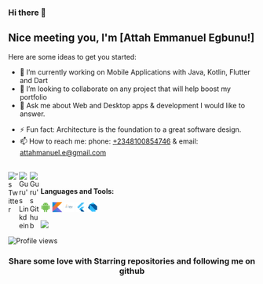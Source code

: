 ### Hi there 👋

## Nice meeting you, I'm [Attah Emmanuel Egbunu!]
<!--
**attahemma/attahemma** is a ✨ _special_ ✨ repository because its `README.md` (this file) appears on your GitHub profile.
-->
Here are some ideas to get you started:

- 🔭 I’m currently working on Mobile Applications with Java,  Kotlin, Flutter and Dart
- 👯 I’m looking to collaborate on any project that will help boost my portfolio
- 💬 Ask me about Web and Desktop apps & development I would like to answer.
<!--- 😄 Pronouns: ...-->
- ⚡ Fun fact: Architecture is the foundation to a great software design.
- 📫 How to reach me: phone: <a href="tel:">+2348100854746</a>  & email: <a href="mailto:">attahmanuel.e@gmail.com</a> 
<br/>
<a href="https://twitter.com/geekycoder_ng">
  <img align="left" alt="
  's Twitter" width="22px" src="https://cdn.jsdelivr.net/npm/simple-icons@v3/icons/twitter.svg" />
</a>
<a href="https://www.linkedin.com/in/emmanuel-attah-b7527a165/">
  <img align="left" alt="Guru's Linkdein" width="22px" src="https://cdn.jsdelivr.net/npm/simple-icons@v3/icons/linkedin.svg" />
</a>
<a href="https://github.com/attahemma">
  <img align="left" alt="Guru's Github" width="22px" src="https://cdn.jsdelivr.net/npm/simple-icons@v3/icons/github.svg" />
</a>
<br>


**Languages and Tools:**  

<code><img height="20" src="https://raw.githubusercontent.com/github/explore/80688e429a7d4ef2fca1e82350fe8e3517d3494d/topics/android/android.png"></code>
<code><img height="20" src="https://raw.githubusercontent.com/github/explore/80688e429a7d4ef2fca1e82350fe8e3517d3494d/topics/kotlin/kotlin.png"></code>
<code><img height="20" src="https://raw.githubusercontent.com/github/explore/80688e429a7d4ef2fca1e82350fe8e3517d3494d/topics/java/java.png"></code>
<code><img height="20" src="https://raw.githubusercontent.com/github/explore/80688e429a7d4ef2fca1e82350fe8e3517d3494d/topics/flutter/flutter.png"></code>
<code><img height="20" src="https://raw.githubusercontent.com/github/explore/80688e429a7d4ef2fca1e82350fe8e3517d3494d/topics/dart/dart.png"></code>

<div>
  <img src="https://github-readme-stats.vercel.app/api/top-langs/?username=attahemma&layout=compact" />
</div>

![Profile views](https://gpvc.arturio.dev/attahemma) 

<div align="center">

### Share some love with Starring repositories and following me on github 

</div>
